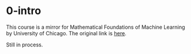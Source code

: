 # 0-intro

This course is a mirror for Mathematical Foundations of Machine Learning by University of Chicago. The original link is [here](https://willett.psd.uchicago.edu/teaching/mathematical-foundations-of-machine-learning-fall-2021/). 

Still in process. 